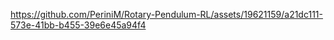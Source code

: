 https://github.com/PeriniM/Rotary-Pendulum-RL/assets/19621159/a21dc111-573e-41bb-b455-39e6e45a94f4

